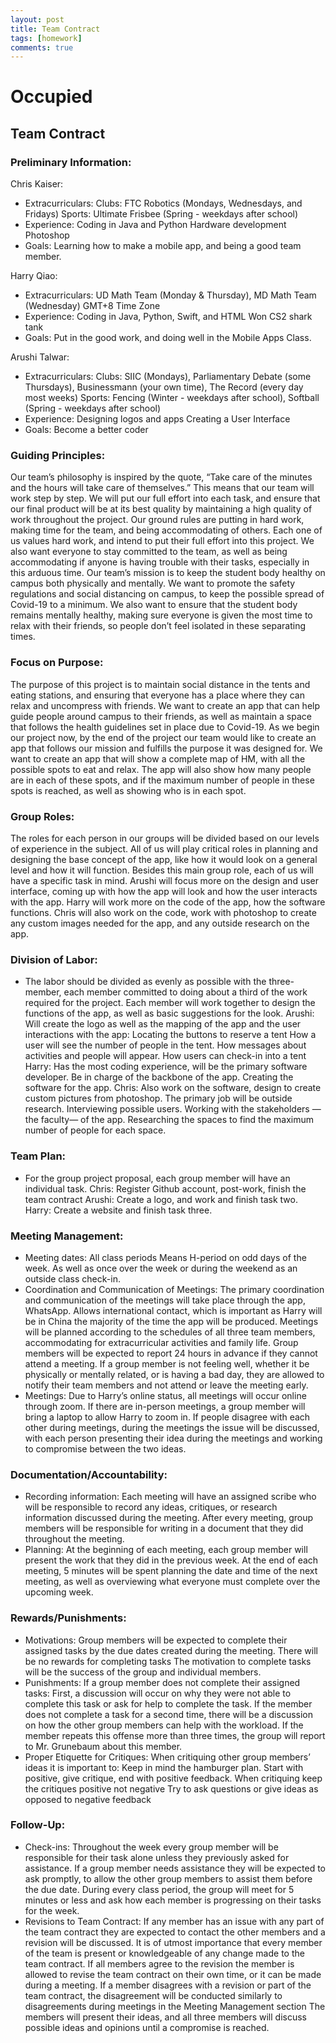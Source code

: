 ```yaml
---
layout: post
title: Team Contract
tags: [homework]
comments: true
---
```


# Occupied
## Team Contract

### Preliminary Information: 

Chris Kaiser: 
- Extracurriculars:
	Clubs: FTC Robotics (Mondays, Wednesdays, and Fridays)
	Sports: Ultimate Frisbee (Spring - weekdays after school)
- Experience:
	Coding in Java and Python
	Hardware development
	Photoshop
- Goals: 
	Learning how to make a mobile app, and being a good team member.

Harry Qiao:
- Extracurriculars:
	UD Math Team (Monday & Thursday), MD Math Team (Wednesday)
	GMT+8 Time Zone
- Experience: 
	Coding in Java, Python, Swift, and HTML
	Won CS2 shark tank
- Goals:
	Put in the good work, and doing well in the Mobile Apps Class.

Arushi Talwar:
- Extracurriculars:
	Clubs: SIIC (Mondays), Parliamentary Debate (some Thursdays), Businessmann (your own time), The Record (every day most weeks)
	Sports: Fencing (Winter - weekdays after school), Softball (Spring - weekdays after school)
- Experience:
	Designing logos and apps
	Creating a User Interface
- Goals:
	Become a better coder


### Guiding Principles: 
Our team’s philosophy is inspired by the quote, “Take care of the minutes and the hours will take care of themselves.” This means that our team will work step by step. We will put our full effort into each task, and ensure that our final product will be at its best quality by maintaining a high quality of work throughout the project. 
Our ground rules are putting in hard work, making time for the team, and being accommodating of others. Each one of us values hard work, and intend to put their full effort into this project. We also want everyone to stay committed to the team, as well as being accommodating if anyone is having trouble with their tasks, especially in this arduous time.
Our team’s mission is to keep the student body healthy on campus both physically and mentally. We want to promote the safety regulations and social distancing on campus, to keep the possible spread of Covid-19 to a minimum. We also want to ensure that the student body remains mentally healthy, making sure everyone is given the most time to relax with their friends, so people don’t feel isolated in these separating times.


### Focus on Purpose: 
The purpose of this project is to maintain social distance in the tents and eating stations, and ensuring that everyone has a place where they can relax and uncompress with friends. We want to create an app that can help guide people around campus to their friends, as well as maintain a space that follows the health guidelines set in place due to Covid-19. As we begin our project now, by the end of the project our team would like to create an app that follows our mission and fulfills the purpose it was designed for. We want to create an app that will show a complete map of HM, with all the possible spots to eat and relax. The app will also show how many people are in each of these spots, and if the maximum number of people in these spots is reached, as well as showing who is in each spot.

### Group Roles: 
The roles for each person in our groups will be divided based on our levels of experience in the subject. All of us will play critical roles in planning and designing the base concept of the app, like how it would look on a general level and how it will function. Besides this main group role, each of us will have a specific task in mind. Arushi will focus more on the design and user interface, coming up with how the app will look and how the user interacts with the app. Harry will work more on the code of the app, how the software functions. Chris will also work on the code, work with photoshop to create any custom images needed for the app, and any outside research on the app.

### Division of Labor: 
- The labor should be divided as evenly as possible with the three-member, each member committed to doing about a third of the work required for the project. 
Each member will work together to design the functions of the app, as well as basic suggestions for the look. 
	Arushi:
		Will create the logo as well as the mapping of the app and the user interactions with the app:
			Locating the buttons to reserve a tent
			How a user will see the number of people in the tent. 
			How messages about activities and people will appear. 
			How users can check-in into a tent
	Harry: 
		Has the most coding experience, will be the primary software developer. 
			Be in charge of the backbone of the app. 
			Creating the software for the app. 
	Chris:
 		Also work on the software, design to create custom pictures from photoshop.
		The primary job will be outside research. 
			Interviewing possible users.
			Working with the stakeholders —the faculty— of the app. 
			Researching the spaces to find the maximum number of people for each space.

### Team Plan: 
- For the group project proposal, each group member will have an individual task.
	Chris: Register Github account, post-work, finish the team contract
	Arushi: Create a logo, and work and finish task two.
	Harry: Create a website and finish task three.


### Meeting Management: 
- Meeting dates:
	All class periods
		Means H-period on odd days of the week.
	As well as once over the week or during the weekend as an outside class check-in.
- Coordination and Communication of Meetings:
	The primary coordination and communication of the meetings will take place through the app, WhatsApp.
		Allows international contact, which is important as Harry will be in China the majority of the time the app will be produced.
	Meetings will be planned according to the schedules of all three team members, accommodating for extracurricular activities and family life.
	Group members will be expected to report 24 hours in advance if they cannot attend a meeting.
	If a group member is not feeling well, whether it be physically or mentally related, or is having a bad day, they are allowed to notify their team members and not attend or leave the meeting early.
- Meetings:
	Due to Harry’s online status, all meetings will occur online through zoom. 
		If there are in-person meetings, a group member will bring a laptop to allow Harry to zoom in.
	If people disagree with each other during meetings, during the meetings the issue will be discussed, with each person presenting their idea during the meetings and working to compromise between the two ideas.

### Documentation/Accountability: 
- Recording information:
	Each meeting will have an assigned scribe who will be responsible to record any ideas, critiques, or research information discussed during the meeting.
	After every meeting, group members will be responsible for writing in a document that they did throughout the meeting.
- Planning:
	At the beginning of each meeting, each group member will present the work that they did in the previous week.
	At the end of each meeting, 5 minutes will be spent planning the date and time of the next meeting, as well as overviewing what everyone must complete over the upcoming week.

### Rewards/Punishments: 
- Motivations:
	Group members will be expected to complete their assigned tasks by the due dates created during the meeting.
	There will be no rewards for completing tasks
		The motivation to complete tasks will be the success of the group and individual members.
- Punishments:
	If a group member does not complete their assigned tasks:
		First, a discussion will occur on why they were not able to complete this task or ask for help to complete the task.
		If the member does not complete a task for a second time, there will be a discussion on how the other group members can help with the workload.
		If the member repeats this offense more than three times, the group will report to Mr. Grunebaum about this member.
- Proper Etiquette for Critiques:
	When critiquing other group members’ ideas it is important to:
		Keep in mind the hamburger plan.
			Start with positive, give critique, end with positive feedback.
		When critiquing keep the critiques positive not negative
			Try to ask questions or give ideas as opposed to negative feedback

### Follow-Up: 
- Check-ins:
	Throughout the week every group member will be responsible for their task alone unless they previously asked for assistance. 
	If a group member needs assistance they will be expected to ask promptly, to allow the other group members to assist them before the due date. 
	During every class period, the group will meet for 5 minutes or less and ask how each member is progressing on their tasks for the week.
- Revisions to Team Contract:
	If any member has an issue with any part of the team contract they are expected to contact the other members and a revision will be discussed.
		It is of utmost importance that every member of the team is present or knowledgeable of any change made to the team contract.
	If all members agree to the revision the member is allowed to revise the team contract on their own time, or it can be made during a meeting.
	If a member disagrees with a revision or part of the team contract, the disagreement will be conducted similarly to disagreements during meetings in the Meeting Management section
		The members will present their ideas, and all three members will discuss possible ideas and opinions until a compromise is reached.



